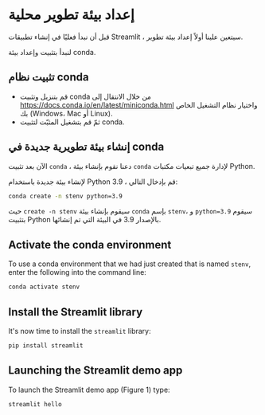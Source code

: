 # إعداد بيئة تطوير محلية

قبل أن نبدأ فعليًا في إنشاء تطبيقات Streamlit ، سيتعين علينا أولاً إعداد بيئة تطوير.

لنبدأ بتثبيت وإعداد بيئة conda.

## **تثبيت نظام conda**
- قم بتنزيل وتثبيت conda من خلال الانتقال إلى https://docs.conda.io/en/latest/miniconda.html واختيار نظام التشغيل الخاص بك (Windows، Mac أو Linux).
- ثمّ قم بتشغيل المثبّت لتثبيت conda.


## **إنشاء بيئة تطويرية جديدة في conda**
الآن بعد تثبيت `conda` ، دعنا نقوم بإنشاء بيئة `conda` لإدارة جميع تبعيات مكتبات Python.

لإنشاء بيئة جديدة باستخدام Python 3.9 ، قم بإدخال التالي:

```bash
conda create -n stenv python=3.9
```
حيث `create -n stenv` سيقوم بإنشاء بيئة `conda` بإسم `stenv`، و `python=3.9` سيقوم بتثبيت Python بالإصدار 3.9 في البيئة التي تم إنشائها.

## **Activate the conda environment**

To use a conda environment that we had just created that is named `stenv`, enter the following into the command line:

```bash
conda activate stenv
```

## **Install the Streamlit library**

It's now time to install the `streamlit` library:
```bash
pip install streamlit
```

## **Launching the Streamlit demo app**
To launch the Streamlit demo app (Figure 1) type:
```bash
streamlit hello
```
